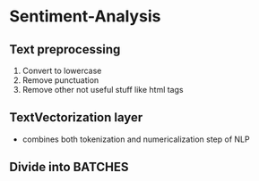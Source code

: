 # Sentiment-Analysis


## Text preprocessing
1. Convert to lowercase
2. Remove punctuation
3. Remove other not useful stuff like html tags

## TextVectorization layer
- combines both tokenization and numericalization step of NLP

## Divide into BATCHES
